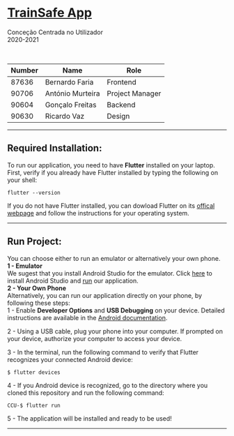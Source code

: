 # [TrainSafe App](https://bfaria24.wixsite.com/ruipete)

Conceção Centrada no Utilizador<br>2020-2021

<br>

| Number | Name             | Role            |
|--------|------------------|-----------------|
| 87636  | Bernardo Faria   | Frontend        |
| 90706  | António Murteira | Project Manager |
| 90604  | Gonçalo Freitas  | Backend         |
| 90630  | Ricardo Vaz      | Design          |
___

## Required Installation:
To run our application, you need to have **Flutter** installed on your laptop.   
First, verify if you already have Flutter installed by typing the following on your shell:
```
flutter --version
```
If you do not have Flutter installed, you can dowload Flutter on its [offical webpage](https://flutter.dev/docs/get-started/install) and follow the instructions for your operating system.
___


## Run Project:

You can choose either to run an emulator or alternatively your own phone.
<br>
**1 - Emulator**    
We sugest that you install Android Studio for the emulator. Click [here](https://developer.android.com/studio) to install Android Studio and [run](https://developer.android.com/studio/run/emulator) our application.
<br>
**2 - Your Own Phone**   
Alternatively, you can run our application directly on your phone, by following these steps:    
1 - Enable **Developer Options** and **USB Debugging** on your device. Detailed instructions are available in the [Android documentation](https://developer.android.com/studio/debug/dev-options.html).    

2 - Using a USB cable, plug your phone into your computer. If prompted on your device, authorize your computer to access your device.    

3 - In the terminal, run the following command to verify that Flutter recognizes your connected Android device:     
```
$ flutter devices
```
4 - If you Android device is recognized, go to the directory where you cloned this repository and run the following command:     
```
CCU-$ flutter run
```
5 - The application will be installed and ready to be used!
___


